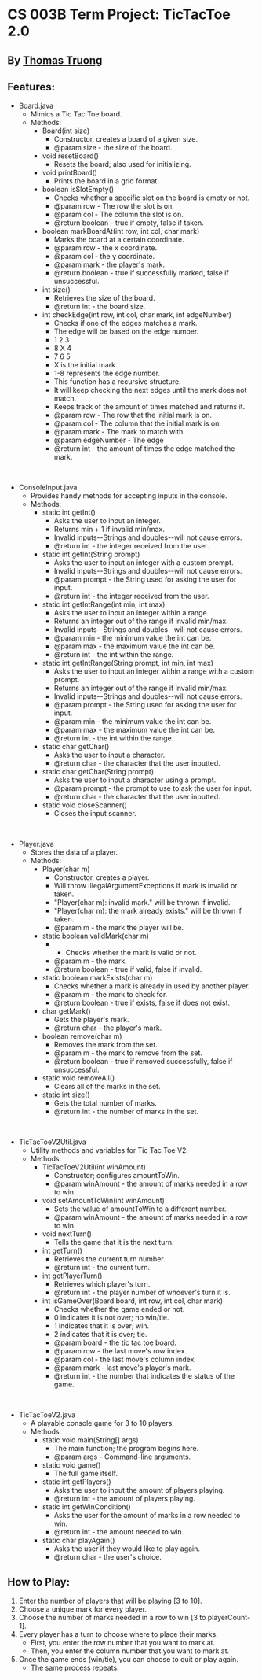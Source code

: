 # CS 003B Term Project: TicTacToe 2.0

## By <ins>Thomas Truong</ins>

## Features:
- Board.java
  - Mimics a Tic Tac Toe board.
  - Methods:
    - Board(int size)
      - Constructor, creates a board of a given size.
      - @param size - the size of the board.
    - void resetBoard()
      - Resets the board; also used for initializing.
    - void printBoard()
      - Prints the board in a grid format.
    - boolean isSlotEmpty()
      - Checks whether a specific slot on the board is empty or not.
      - @param row - The row the slot is on.
      - @param col - The column the slot is on.
      - @return boolean - true if empty, false if taken.
    - boolean markBoardAt(int row, int col, char mark)
      - Marks the board at a certain coordinate.
      - @param row - the x coordinate.
      - @param col - the y coordinate.
      - @param mark - the player's mark.
      - @return boolean - true if successfully marked, false if unsuccessful.
    - int size()
      - Retrieves the size of the board.
      - @return int - the board size.
    - int checkEdge(int row, int col, char mark, int edgeNumber)
      - Checks if one of the edges matches a mark.
      - The edge will be based on the edge number.
      - 1 2 3
      - 8 X 4
      - 7 6 5
      - X is the initial mark.
      - 1-8 represents the edge number.
      - This function has a recursive structure.
      - It will keep checking the next edges until the mark does not match.
      - Keeps track of the amount of times matched and returns it.
      - @param row - The row that the initial mark is on.
      - @param col - The column that the initial mark is on.
      - @param mark - The mark to match with.
      - @param edgeNumber - The edge 
      - @return int - the amount of times the edge matched the mark.

<br/>

- ConsoleInput.java
  - Provides handy methods for accepting inputs in the console.
  - Methods:
    - static int getInt()
      - Asks the user to input an integer.
      - Returns min + 1 if invalid min/max.
      - Invalid inputs--Strings and doubles--will not cause errors.
      - @return int - the integer received from the user.
    - static int getInt(String prompt)
      - Asks the user to input an integer with a custom prompt.
      - Invalid inputs--Strings and doubles--will not cause errors.
      - @param prompt - the String used for asking the user for input.
      - @return int - the integer received from the user.
    - static int getIntRange(int min, int max)
      - Asks the user to input an integer within a range.
      - Returns an integer out of the range if invalid min/max.
      - Invalid inputs--Strings and doubles--will not cause errors.
      - @param min - the minimum value the int can be.
      - @param max - the maximum value the int can be.
      - @return int - the int within the range.
    - static int getIntRange(String prompt, int min, int max)
      - Asks the user to input an integer within a range with a custom prompt.
      - Returns an integer out of the range if invalid min/max.
      - Invalid inputs--Strings and doubles--will not cause errors.
      - @param prompt - the String used for asking the user for input.
      - @param min - the minimum value the int can be.
      - @param max - the maximum value the int can be.
      - @return int - the int within the range.
    - static char getChar()
      - Asks the user to input a character.
      - @return char - the character that the user inputted.
    - static char getChar(String prompt)
      - Asks the user to input a character using a prompt.
      - @param prompt - the prompt to use to ask the user for input.
      - @return char - the character that the user inputted.
    - static void closeScanner()
      - Closes the input scanner.

<br/>

- Player.java
  - Stores the data of a player.
  - Methods:
    - Player(char m)
      - Constructor, creates a player.
      - Will throw IllegalArgumentExceptions if mark is invalid or taken.
      - "Player(char m): invalid mark." will be thrown if invalid.
      - "Player(char m): the mark already exists." will be thrown if taken.
      - @param m - the mark the player will be.
    - static boolean validMark(char m)
      - * Checks whether the mark is valid or not.
      - @param m - the mark.
      - @return boolean - true if valid, false if invalid.
    - static boolean markExists(char m)
      - Checks whether a mark is already in used by another player.
      - @param m - the mark to check for.
      - @return boolean - true if exists, false if does not exist.
    - char getMark()
      - Gets the player's mark.
      - @return char - the player's mark.
    - boolean remove(char m)
      - Removes the mark from the set.
      - @param m - the mark to remove from the set.
      - @return boolean - true if removed successfully, false if unsuccessful.
    - static void removeAll()
      - Clears all of the marks in the set.
    - static int size()
      - Gets the total number of marks.
      - @return int - the number of marks in the set.

<br/>

- TicTacToeV2Util.java
  - Utility methods and variables for Tic Tac Toe V2.
  - Methods:
    - TicTacToeV2Util(int winAmount)
      - Constructor; configures amountToWin.
      - @param winAmount - the amount of marks needed in a row to win.
    - void setAmountToWin(int winAmount)
      - Sets the value of amountToWin to a different number.
      - @param winAmount - the amount of marks needed in a row to win.
    - void nextTurn()
      - Tells the game that it is the next turn.
    - int getTurn()
      - Retrieves the current turn number.
      - @return int - the current turn.
    - int getPlayerTurn()
      - Retrieves which player's turn.
      - @return int - the player number of whoever's turn it is.
    - int isGameOver(Board board, int row, int col, char mark)
      - Checks whether the game ended or not.
      - 0 indicates it is not over; no win/tie.
      - 1 indicates that it is over; win.
      - 2 indicates that it is over; tie.
      - @param board - the tic tac toe board.
      - @param row - the last move's row index.
      - @param col - the last move's column index.
      - @param mark - last move's player's mark.
      - @return int - the number that indicates the status of the game.

<br/>

- TicTacToeV2.java
  - A playable console game for 3 to 10 players.
  - Methods:
    - static void main(String[] args)
      - The main function; the program begins here.
      - @param args - Command-line arguments.
    - static void game()
      - The full game itself.
    - static int getPlayers()
      - Asks the user to input the amount of players playing.
      - @return int - the amount of players playing.
    - static int getWinCondition()
      - Asks the user for the amount of marks in a row needed to win.
      - @return int - the amount needed to win.
    - static char playAgain()
      - Asks the user if they would like to play again.
      - @return char - the user's choice.

## How to Play:
1. Enter the number of players that will be playing [3 to 10].
2. Choose a unique mark for every player.
3. Choose the number of marks needed in a row to win [3 to playerCount-1].
4. Every player has a turn to choose where to place their marks.
    - First, you enter the row number that you want to mark at.
    - Then, you enter the column number that you want to mark at.
5. Once the game ends (win/tie), you can choose to quit or play again.
    - The same process repeats.
